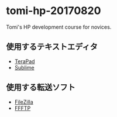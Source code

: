 # tomi-hp-20170820
Tomi's HP development course for novices.

## 使用するテキストエディタ

* [TeraPad](http://forest.watch.impress.co.jp/library/software/terapad/)
* [Sublime](http://www.sublimetext.com/3)

## 使用する転送ソフト

* [FileZilla](https://filezilla-project.org/download.php?show_all=1)
* [FFFTP](http://forest.watch.impress.co.jp/library/software/ffftp/)

